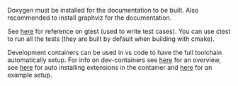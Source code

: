 Doxygen must be installed for the documentation to be built. Also recommended to install graphviz for the documentation.

See [here](http://google.github.io/googletest/reference/assertions.html) for reference on gtest (used to write test cases).
You can use ctest to run all the tests (they are built by default when building with cmake).

Development containers can be used in vs code to have the full toolchain automatically setup.
For info on dev-containers see [here](https://code.visualstudio.com/docs/devcontainers/containers) for an overview,
see [here](https://stackoverflow.com/questions/71402603/vs-code-in-docker-container-is-there-a-way-to-automatically-install-extensions) for auto installing extensions in the container
and [here](https://pspdfkit.com/blog/2020/visual-studio-code-cpp-docker/) for an example setup.